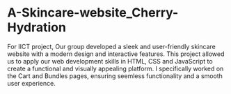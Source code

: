 # A-Skincare-website_Cherry-Hydration
For IICT project, Our group developed a sleek and user-friendly skincare website with a modern design and  interactive features. This project allowed us to apply our web development skills in HTML, CSS and JavaScript to create a functional and visually appealing platform. I specifically worked on the Cart and Bundles pages, ensuring seemless functionality and a smooth user experience.
